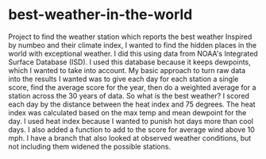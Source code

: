 # best-weather-in-the-world
Project to find the weather station which reports the best weather
Inspired by numbeo and their climate index, I wanted to find the hidden places in the world with exceptional weather. I did this using data from NOAA's Integrated Surface Database (ISD). I used this database because it keeps dewpoints, which I wanted to take into account. My basic approach to turn raw data into the results I wanted was to give each day for each station a single score, find the average score for the year, then do a weighted average for a station across the 30 years of data.
So what is the best weather? I scored each day by the distance between the heat index and 75 degrees. The heat index was calculated based on the max temp and mean dewpoint for the day. I used heat index because I wanted to punish hot days more than cool days. I also added a function to add to the score for average wind above 10 mph.
I have a branch that also looked at observed weather conditions, but not including them widened the possible stations.
